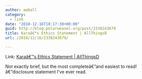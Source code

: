```yaml
---
author: awball
category:
  - link
date: "2010-12-16T18:17:30+00:00"
guid: http://blog.polarweasel.org/post/2338243679
title: Karaâ€™s Ethics Statement | AllThingsD
url: /2010/12/16/2338243679/

---
```

Link: [Karaâ€™s Ethics Statement \| AllThingsD](http://allthingsd.com/about/kara-swisher/ethics/)

Not exactly brief, but the most completeâ€”and easiest to read!â€”disclosure statement I’ve ever read.
